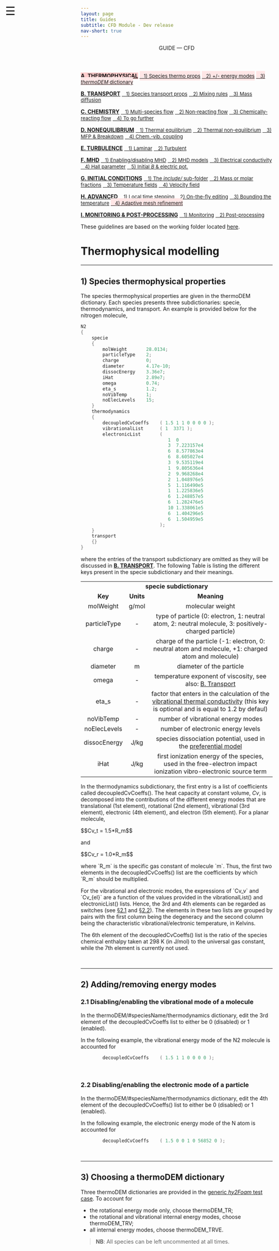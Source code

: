 ```yaml
---
layout: page
title: Guides
subtitle: CFD Module - Dev release
nav-short: true
---
```


<div id="mySidenav" class="sidenav">
  <a href="javascript:void(0)" class="closebtn" onclick="closeNav()"><i class='fa fa-times'></i></a>
  <header>GUIDE — CFD</header>
  <a href="https://hystrath.github.io/guides/dev/cfd/thermophysical/" style="background-color:#FFCCCC"><b>A. THERMOPHYSICAL</b></a>
  <a href="https://hystrath.github.io/guides/dev/cfd/thermophysical/#1-species-thermophysical-properties" style="background-color:#FFE6E6; padding-top:4px; padding-bottom:4px"><span style="font-size:13px">&nbsp;&nbsp; 1) Species thermo props</span></a>
  <a href="https://hystrath.github.io/guides/dev/cfd/thermophysical/#2-addingremoving-energy-modes" style="background-color:#FFE6E6; padding-top:4px; padding-bottom:4px"><span style="font-size:13px">&nbsp;&nbsp; 2) +/- energy modes</span></a>
  <a href="https://hystrath.github.io/guides/dev/cfd/thermophysical/#3-choosing-a-thermodem-dictionary" style="background-color:#FFE6E6; padding-top:4px"><span style="font-size:13px">&nbsp;&nbsp; 3) <i>thermoDEM</i> dictionary</span></a>

  <a href="https://hystrath.github.io/guides/dev/cfd/transport/"><b>B. TRANSPORT</b></a>
  <a href="https://hystrath.github.io/guides/dev/cfd/transport/#1-species-shear-viscosity-and-thermal-conductivity" style="padding-top:4px; padding-bottom:4px"><span style="font-size:13px">&nbsp;&nbsp; 1) Species transport props</span></a>
  <a href="https://hystrath.github.io/guides/dev/cfd/transport/#2-mixing-rules" style="padding-top:4px; padding-bottom:4px"><span style="font-size:13px">&nbsp;&nbsp; 2) Mixing rules</span></a>
  <a href="https://hystrath.github.io/guides/dev/cfd/transport/#3-mass-diffusion" style="padding-top:4px"><span style="font-size:13px">&nbsp;&nbsp; 3) Mass diffusion</span></a>

  <a href="https://hystrath.github.io/guides/dev/cfd/chemistry/"><b>C. CHEMISTRY</b></a>
  <a href="https://hystrath.github.io/guides/dev/cfd/chemistry/#1-multi-species-flow" style="padding-top:4px; padding-bottom:4px"><span style="font-size:13px">&nbsp;&nbsp; 1) Multi-species flow</span></a>
  <a href="https://hystrath.github.io/guides/dev/cfd/chemistry/#2-non-reacting-flow" style="padding-top:4px; padding-bottom:4px"><span style="font-size:13px">&nbsp;&nbsp; 2) Non-reacting flow</span></a>
  <a href="https://hystrath.github.io/guides/dev/cfd/chemistry/#3-chemically-reacting-flow" style="padding-top:4px; padding-bottom:4px"><span style="font-size:13px">&nbsp;&nbsp; 3) Chemically-reacting flow</span></a>
  <a href="https://hystrath.github.io/guides/dev/cfd/chemistry/#4-to-go-further-chemistry-vibration-coupling" style="padding-top:4px"><span style="font-size:13px">&nbsp;&nbsp; 4) To go further</span></a>
  
  <a href="https://hystrath.github.io/guides/dev/cfd/nonequilibrium/"><b>D. NONEQUILIBRIUM</b></a>
  <a href="https://hystrath.github.io/guides/dev/cfd/nonequilibrium/#1-thermal-equilibrium" style="padding-top:4px; padding-bottom:4px"><span style="font-size:13px">&nbsp;&nbsp; 1) Thermal equilibrium</span></a>
  <a href="https://hystrath.github.io/guides/dev/cfd/nonequilibrium/#2-thermal-non-equilibrium" style="padding-top:4px; padding-bottom:4px"><span style="font-size:13px">&nbsp;&nbsp; 2) Thermal non-equilibrium</span></a>
  <a href="https://hystrath.github.io/guides/dev/cfd/nonequilibrium/#3-mean-free-path-and-breakdown-parameter" style="padding-top:4px; padding-bottom:4px"><span style="font-size:13px">&nbsp;&nbsp; 3) MFP & Breakdown</span></a>
  <a href="https://hystrath.github.io/guides/dev/cfd/nonequilibrium/#4-chemistry-vibration-coupling" style="padding-top:4px"><span style="font-size:13px">&nbsp;&nbsp; 4) Chem.-vib. coupling</span></a>
  
  <a href="https://hystrath.github.io/guides/dev/cfd/turbulence/"><b>E. TURBULENCE</b></a>
  <a href="https://hystrath.github.io/guides/dev/cfd/turbulence/#1-laminar-flow-simulation" style="padding-top:4px; padding-bottom:4px"><span style="font-size:13px">&nbsp;&nbsp; 1) Laminar</span></a>
  <a href="https://hystrath.github.io/guides/dev/cfd/turbulence/#2-turbulent-flow-simulation" style="padding-top:4px"><span style="font-size:13px">&nbsp;&nbsp; 2) Turbulent</span></a>
  
  <a href="https://hystrath.github.io/guides/dev/cfd/mhd/"><b>F. MHD</b></a>
  <a href="https://hystrath.github.io/guides/dev/cfd/mhd/#1-enablingdisabling-mhd" style="padding-top:4px; padding-bottom:4px"><span style="font-size:13px">&nbsp;&nbsp; 1) Enabling/disabling MHD</span></a>
  <a href="https://hystrath.github.io/guides/dev/cfd/mhd/#2-mhd-models" style="padding-top:4px; padding-bottom:4px"><span style="font-size:13px">&nbsp;&nbsp; 2) MHD models</span></a>
  <a href="https://hystrath.github.io/guides/dev/cfd/mhd/#3-electrical-conductivity-models" style="padding-top:4px; padding-bottom:4px"><span style="font-size:13px">&nbsp;&nbsp; 3) Electrical conductivity</span></a>
  <a href="https://hystrath.github.io/guides/dev/cfd/mhd/#4-hall-parameter" style="padding-top:4px; padding-bottom:4px"><span style="font-size:13px">&nbsp;&nbsp; 4) Hall parameter</span></a>
  <a href="https://hystrath.github.io/guides/dev/cfd/mhd/#5-creation-of-an-initial-magnetic-field-and-electric-potential" style="padding-top:4px"><span style="font-size:13px">&nbsp;&nbsp; 5) Initial <i>B</i> & electric pot.</span></a>


  <a href="https://hystrath.github.io/guides/dev/cfd/initial-conditions/"><b>G. INITIAL CONDITIONS</b></a>
  <a href="https://hystrath.github.io/guides/dev/cfd/initial-conditions/#1-the-include-sub-folder" style="padding-top:4px; padding-bottom:4px"><span style="font-size:13px">&nbsp;&nbsp; 1) The <i>include/</i> sub-folder</span></a>
  <a href="https://hystrath.github.io/guides/dev/cfd/initial-conditions/#2-species-mass-or-molar-fractions" style="padding-top:4px; padding-bottom:4px"><span style="font-size:13px">&nbsp;&nbsp; 2) Mass or molar fractions</span></a>
  <a href="https://hystrath.github.io/guides/dev/cfd/initial-conditions/#3-temperature-fields" style="padding-top:4px; padding-bottom:4px"><span style="font-size:13px">&nbsp;&nbsp; 3) Temperature fields</span></a>
  <a href="https://hystrath.github.io/guides/dev/cfd/initial-conditions/#4-velocity-field" style="padding-top:4px"><span style="font-size:13px">&nbsp;&nbsp; 4) Velocity field</span></a>
  
  <a href="https://hystrath.github.io/guides/dev/cfd/advanced/"><b>H. ADVANCED</b></a>
  <a href="https://hystrath.github.io/guides/dev/cfd/advanced/#1-local-time-stepping" style="padding-top:4px; padding-bottom:4px"><span style="font-size:13px">&nbsp;&nbsp; 1) Local time stepping</span></a>
  <a href="https://hystrath.github.io/guides/dev/cfd/advanced/#2-on-the-fly-dictionary-editing" style="padding-top:4px; padding-bottom:4px"><span style="font-size:13px">&nbsp;&nbsp; 2) On-the-fly editing</span></a>
  <a href="https://hystrath.github.io/guides/dev/cfd/advanced/#3-bounding-the-temperature-field" style="padding-top:4px; padding-bottom:4px"><span style="font-size:13px">&nbsp;&nbsp; 3) Bounding the temperature</span></a>
  <a href="https://hystrath.github.io/guides/dev/cfd/advanced/#4-adaptive-mesh-refinement" style="background-color:#FFE6E6; padding-top:4px"><span style="font-size:13px">&nbsp;&nbsp; 4) Adaptive mesh refinement</span></a>
  
  <a href="https://hystrath.github.io/guides/dev/cfd/monitoring-post-processing"><b>I. MONITORING & POST-PROCESSING</b></a>
  <a href="https://hystrath.github.io/guides/dev/cfd/monitoring-post-processing/#1-monitoring" style="padding-top:4px; padding-bottom:4px"><span style="font-size:13px">&nbsp;&nbsp; 1) Monitoring</span></a>
  <a href="https://hystrath.github.io/guides/dev/cfd/monitoring-post-processing/#2-post-processing" style="padding-top:4px"><span style="font-size:13px">&nbsp;&nbsp; 2) Post-processing</span></a>
</div>

<span style="position: fixed;font-size:30px;cursor:pointer; margin:0px; top:60px;left:30px;" onclick="reopenNav()">&#9776;</span>

<script>
function openNav() {
  document.getElementById("mySidenav").style.width = "225px";
  document.getElementById("mySidenav").style.transition = "0s";
}

function closeNav() {
  document.getElementById("mySidenav").style.width = "0px";
}

function reopenNav() {
  document.getElementById("mySidenav").style.width = "225px";
  document.getElementById("mySidenav").style.transition = "0.5s";
}

openNav()
</script>

These guidelines are based on the working folder located [here](https://github.com/hystrath/hyStrath/tree/OF-v2112/run/hyStrath/hy2Foam/genericCase).  

# Thermophysical modelling

---  
## 1) Species thermophysical properties

The species thermophysical properties are given in the <dict>thermoDEM</dict> dictionary. Each species presents three subdictionaries: <subdict>specie</subdict>, <subdict>thermodynamics</subdict>, and <subdict>transport</subdict>.
An example is provided below for the nitrogen molecule,
    
```c++
N2
{
    specie
    {
        molWeight       28.0134;
        particleType    2;
        charge          0;
        diameter        4.17e-10;
        dissocEnergy    3.36e7;
        iHat            2.89e7;
        omega           0.74;
        eta_s           1.2;
        noVibTemp       1;
        noElecLevels    15; 
    }
    thermodynamics
    {
        decoupledCvCoeffs    ( 1.5 1 1 0 0 0 0 );
        vibrationalList      ( 1  3371 );
        electronicList       (  
                                1  0
                                3  7.223157e4
                                6  8.577863e4
                                6  8.605027e4
                                3  9.535119e4
                                1  9.805636e4
                                2  9.968268e4
                                2  1.048976e5
                                5  1.116490e5
                                1  1.225836e5
                                6  1.248857e5
                                6  1.282476e5
                                10 1.338061e5
                                6  1.404296e5
                                6  1.504959e5
                             );               
    }
    transport
    {}
}
```

where the entries of the <subdict>transport</subdict> subdictionary are omitted as they will be discussed in <a href="https://hystrath.github.io/guides/dev/cfd/transport/"><b>B. TRANSPORT</b></a>.
The following Table is listing the different keys present in the <subdict>specie</subdict> subdictionary and their meanings. 

<table>
  <tr>
    <td align="center" colspan="3"><b><subdict>specie</subdict> subdictionary</b></td>
  </tr>
  <tr>
    <td align="center"><b>Key</b></td>
    <td align="center"><b>Units</b></td>
    <td align="center"><b>Meaning</b></td>
  </tr>
  <tr>
    <td align="center"><dictkey>molWeight</dictkey></td>
    <td align="center"> g/mol </td>
    <td align="center">molecular weight</td>
  </tr>
  <tr>
    <td align="center"><dictkey>particleType</dictkey></td>
    <td align="center"> - </td>  
    <td align="center">type of particle (<dictval>0</dictval>: electron, <dictval>1</dictval>: neutral atom, <dictval>2</dictval>: neutral molecule, <dictval>3</dictval>: positively-charged particle) </td>
  </tr>
  <tr>
    <td align="center"><dictkey>charge</dictkey></td>
    <td align="center"> - </td>  
    <td align="center">charge of the particle (<dictval>-1</dictval>: electron, <dictval>0</dictval>: neutral atom and molecule, <dictval>+1</dictval>: charged atom and molecule) </td>
  </tr>
  <tr>
    <td align="center"><dictkey>diameter</dictkey></td>
    <td align="center"> m </td>  
    <td align="center">diameter of the particle </td>
  </tr>
  <tr>
    <td align="center"><dictkey>omega</dictkey></td>
    <td align="center"> - </td>  
    <td align="center">temperature exponent of viscosity, see also: <a href="https://hystrath.github.io/guides/dev/cfd/transport/#13-other-transport-models">B. Transport</a></td>
  </tr>
  <tr>
    <td align="center"><dictkey>eta_s</dictkey></td>
    <td align="center"> - </td>  
    <td align="center">factor that enters in the calculation of the <a href="https://github.com/hystrath/hyStrath/commit/f036d74297d3f91fcbeb05fa531a1c07ba71bde1">vibrational thermal conductivity</a> (this key is optional and is equal to <dictval>1.2</dictval> by defaul) </td>
  </tr>
  <tr>
    <td align="center"><dictkey>noVibTemp</dictkey></td>
    <td align="center"> - </td>  
    <td align="center"> number of vibrational energy modes </td>
  </tr>
  <tr>
    <td align="center"><dictkey>noElecLevels</dictkey></td>
    <td align="center"> - </td>  
    <td align="center"> number of electronic energy levels </td>
  </tr>
  <tr>
    <td align="center"><dictkey>dissocEnergy</dictkey></td>
    <td align="center"> J/kg </td>  
    <td align="center"> species dissociation potential, used in the <a href="https://hystrath.github.io/guides/dev/cfd/nonequilibrium/#411-general-settings">preferential model</a> </td>
  </tr>
  <tr>
    <td align="center"><dictkey>iHat</dictkey></td>
    <td align="center"> J/kg </td>  
    <td align="center"> first ionization energy of the species, used in the free-electron impact ionization vibro-electronic source term</td>
  </tr>
</table>

In the <subdict>thermodynamics</subdict> subdictionary, the first entry is a list of coefficients called <dictkey>decoupledCvCoeffs()</dictkey>. The heat capacity at constant volume, _Cv_, is decomposed into the contributions of the different energy modes that are translational (1st element), rotational (2nd element), vibrational (3rd element), electronic (4th element), and electron (5th element). For a planar molecule,   
<p>
$$Cv_t = 1.5*R_m$$
</p>
<p>and</p>
<p>
$$Cv_r = 1.0*R_m$$
</p>
 
<p>where `R_m` is the specific gas constant of molecule `m`. Thus, the first two elements in the <dictkey>decoupledCvCoeffs()</dictkey> list are the coefficients by which `R_m` should be multiplied.</p>

<p>For the vibrational and electronic modes, the expressions of `Cv_v` and `Cv_{el}` are a function of the values provided in the <dictkey>vibrationalList()</dictkey> and <dictkey>electronicList()</dictkey> lists. Hence, the 3rd and 4th elements can be regarded as switches (see <a href="https://hystrath.github.io/guides/dev/cfd/thermophysical/#21-disablingenabling-the-vibrational-mode-of-a-molecule">§2.1</a> and <a href="https://hystrath.github.io/guides/dev/cfd/thermophysical/#22-disablingenabling-the-electronic-mode-of-a-particle">§2.2</a>). The elements in these two lists are grouped by pairs with the first column being the degeneracy and the second column being the characteristic vibrational/electronic temperature, in Kelvins.</p>   

The 6th element of the <dictkey>decoupledCvCoeffs()</dictkey> list is the ratio of the species chemical enthalpy taken at 298 K (in J/mol) to the universal gas constant, while the 7th element is currently not used.  

&nbsp;

---  
## 2) Adding/removing energy modes

### 2.1 Disabling/enabling the vibrational mode of a molecule 

In the <dict>thermoDEM/</dict><subdict>#speciesName/thermodynamics</subdict> dictionary, edit the 3rd element of the <dictkey>decoupledCvCoeffs</dictkey> list to either be <dictval>0</dictval> (disabled) or <dictval>1</dictval> (enabled).  

In the following example, the vibrational energy mode of the N2 molecule is accounted for  

```c++
        decoupledCvCoeffs    ( 1.5 1 1 0 0 0 0 );
```

&nbsp;

### 2.2 Disabling/enabling the electronic mode of a particle  

In the <dict>thermoDEM/</dict><subdict>#speciesName/thermodynamics</subdict> dictionary, edit the 4th element of the <dictkey>decoupledCvCoeffs()</dictkey> list to either be <dictval>0</dictval> (disabled) or <dictval>1</dictval> (enabled).  

In the following example, the electronic energy mode of the N atom is accounted for 

```c++
        decoupledCvCoeffs    ( 1.5 0 0 1 0 56852 0 );
```

&nbsp;

---  
## 3) Choosing a thermoDEM dictionary

Three <dict>thermoDEM</dict> dictionaries are provided in the [generic *hy2Foam* test case](https://github.com/hystrath/hyStrath/tree/OF-v2112/run/hyStrath/hy2Foam/genericCase/constant). To account for  
  + the rotational energy mode only, choose <dict>thermoDEM_TR</dict>;  
  + the rotational and vibrational internal energy modes, choose <dict>thermoDEM_TRV</dict>;  
  + all internal energy modes, choose <dict>thermoDEM_TRVE</dict>.  

> <b>NB</b>: All species can be left uncommented at all times.
